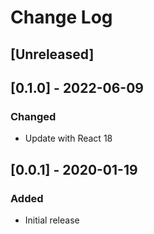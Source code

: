 # Change Log

## [Unreleased]

## [0.1.0] - 2022-06-09
### Changed
- Update with React 18

## [0.0.1] - 2020-01-19
### Added
- Initial release
